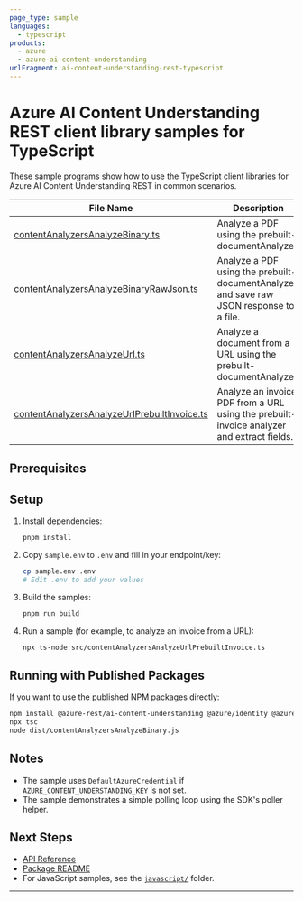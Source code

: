 ```yaml
---
page_type: sample
languages:
  - typescript
products:
  - azure
  - azure-ai-content-understanding
urlFragment: ai-content-understanding-rest-typescript
---
```


# Azure AI Content Understanding REST client library samples for TypeScript

These sample programs show how to use the TypeScript client libraries for Azure AI Content Understanding REST in common scenarios.

| **File Name**                                                                          | **Description**                                                                         |
| -------------------------------------------------------------------------------------- | --------------------------------------------------------------------------------------- |
| [contentAnalyzersAnalyzeBinary.ts](src/contentAnalyzersAnalyzeBinary.ts)               | Analyze a PDF using the prebuilt-documentAnalyzer.                                      |
| [contentAnalyzersAnalyzeBinaryRawJson.ts](src/contentAnalyzersAnalyzeBinaryRawJson.ts) | Analyze a PDF using the prebuilt-documentAnalyzer and save raw JSON response to a file. |
| [contentAnalyzersAnalyzeUrl.ts](src/contentAnalyzersAnalyzeUrl.ts)                     | Analyze a document from a URL using the prebuilt-documentAnalyzer.                      |
| [contentAnalyzersAnalyzeUrlPrebuiltInvoice.ts](src/contentAnalyzersAnalyzeUrlPrebuiltInvoice.ts) | Analyze an invoice PDF from a URL using the prebuilt-invoice analyzer and extract fields. |

## Prerequisites

## Setup

1. Install dependencies:
   ```bash
   pnpm install
   ```
2. Copy `sample.env` to `.env` and fill in your endpoint/key:
   ```bash
   cp sample.env .env
   # Edit .env to add your values
   ```
3. Build the samples:
   ```bash
   pnpm run build
   ```

4. Run a sample (for example, to analyze an invoice from a URL):
   ```bash
   npx ts-node src/contentAnalyzersAnalyzeUrlPrebuiltInvoice.ts
   ```

## Running with Published Packages

If you want to use the published NPM packages directly:

```bash
npm install @azure-rest/ai-content-understanding @azure/identity @azure/core-auth dotenv typescript
npx tsc
node dist/contentAnalyzersAnalyzeBinary.js
```

## Notes

- The sample uses `DefaultAzureCredential` if `AZURE_CONTENT_UNDERSTANDING_KEY` is not set.
- The sample demonstrates a simple polling loop using the SDK's poller helper.

## Next Steps

- [API Reference](https://learn.microsoft.com/javascript/api/@azure-rest/ai-content-understanding)
- [Package README](https://github.com/Azure/azure-sdk-for-js/tree/main/sdk/contentunderstanding/ai-content-understanding-rest/README.md)
- For JavaScript samples, see the [`javascript/`](../javascript) folder.

---

